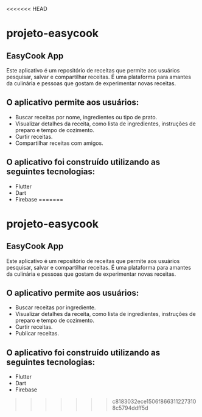 <<<<<<< HEAD
# projeto-easycook

## EasyCook App
Este aplicativo é um repositório de receitas que permite aos usuários pesquisar, salvar e compartilhar receitas. É uma plataforma para amantes da culinária e pessoas que gostam de experimentar novas receitas.

## O aplicativo permite aos usuários:

* Buscar receitas por nome, ingredientes ou tipo de prato.
* Visualizar detalhes da receita, como lista de ingredientes, instruções de preparo e tempo de cozimento.
* Curtir receitas.
* Compartilhar receitas com amigos.

## O aplicativo foi construído utilizando as seguintes tecnologias:

* Flutter
* Dart
* Firebase
=======
# projeto-easycook

## EasyCook App
Este aplicativo é um repositório de receitas que permite aos usuários pesquisar, salvar e compartilhar receitas. É uma plataforma para amantes da culinária e pessoas que gostam de experimentar novas receitas.

## O aplicativo permite aos usuários:

* Buscar receitas por ingrediente.
* Visualizar detalhes da receita, como lista de ingredientes, instruções de preparo e tempo de cozimento.
* Curtir receitas.
* Publicar receitas.

## O aplicativo foi construído utilizando as seguintes tecnologias:

* Flutter
* Dart
* Firebase
>>>>>>> c8183032ece1506f8663112273108c5794ddff5d
